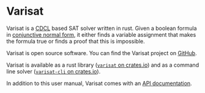 # Varisat

Varisat is a [CDCL][cdcl] based SAT solver written in rust. Given a boolean
formula in [conjunctive normal form][cnf], it either finds a variable
assignment that makes the formula true or finds a proof that this is
impossible.

Varisat is open source software. You can find the Varisat project on [GitHub].

Varisat is available as a rust library ([`varisat` on
crates.io][crate-varisat]) and as a command line solver ([`varisat-cli` on
crates.io][crate-varisat-cli]).

In addition to this user manual, Varisat comes with an [API
documentation][api-docs].


[cdcl]: https://en.wikipedia.org/wiki/Conflict-Driven_Clause_Learning
[cnf]: https://en.wikipedia.org/wiki/Conjunctive_normal_form
[crate-varisat]: https://crates.io/crates/varisat
[crate-varisat-cli]: https://crates.io/crates/varisat-cli
[github]: https://github.com/jix/varisat
[api-docs]: https://docs.rs/varisat/0.2.1/varisat/
